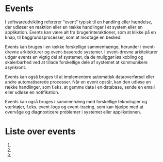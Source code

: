# Events

I softwareudvikling refererer "event" typisk til en handling eller hændelse, der udløser en reaktion eller en række handlinger i et system eller en applikation. Events kan være alt fra brugerinteraktioner, som at klikke på en knap, til baggrundsprocesser, som at modtage en besked.

Events kan bruges i en række forskellige sammenhænge, herunder i event-drevne arkitekturer og event-baserede systemer. I event-drevne arkitekturer udgør events en vigtig del af systemet, da de muliggør løs kobling og skalerbarhed ved at tillade forskellige dele af systemet at kommunikere asynkront.

Events kan også bruges til at implementere automatisk dataoverførsel eller andre automatiserede processer. Når en event opstår, kan den udløse en række handlinger, som f.eks. at gemme data i en database, sende en email eller udløse en notifikation.

Events kan også bruges i sammenhæng med forskellige teknologier og værktøjer, f.eks. event-logs og event-tracing, som kan hjælpe med at overvåge og diagnosticere problemer i systemet eller applikationen.

# Liste over events

1.
2.
3.
